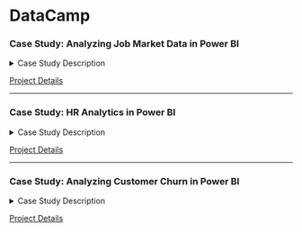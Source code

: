 # DataCamp

### Case Study: Analyzing Job Market Data in Power BI

<details>
<summary> Case Study Description </summary>
<br>
 
 In this Power BI case study, you’ll explore a real-world job posting dataset to uncover insights for a fictional recruitment company called DataSearch. Using what you’ve learned from previous courses, you’ll use Power Query to investigate and clean the data to find out what skills are most in-demand for data scientists, data analysts, and data engineers. You’ll then use DAX to build insightful visualizations of your findings. Finally, you’ll bring it all together using everything Power BI has to offer to create a business dashboard so that you can answer questions for the DataSearch team.

</details>

[Project Details](https://github.com/Haazem/Power-BI-Cases-DataCamp/tree/main/Case%20Study:%20Analyzing%20Job%20Market%20Data%20in%20Power%20BI)


----

### Case Study: HR Analytics in Power BI

<details>
<summary> Case Study Description </summary>
<br>

In this Power BI case study, you will be exploring a dataset for a fictitious software company called Atlas Labs. This course focuses on helping you import, analyze and visualize Human Resources data in Power BI. Building on your existing knowledge of the platform, you'll learn how to effectively work with Power BI using example data. You’ll carry out exploratory data analysis and will use DAX to help build powerful visualizations. You’ll finish your analysis by diving deeper into attrition and what factors impact attrition. This analysis will help the organization determine what action they will need to take to retain more employees. We’ll finalize the case study by making design changes to our report that provides a clean, branded design.
  
</details>

[Project Details](https://github.com/Haazem/Power-BI-Cases-DataCamp/tree/main/Case%20Study:%20HR%20Analytics%20in%20Power%20BI)


----

### Case Study: Analyzing Customer Churn in Power BI

<details>
<summary> Case Study Description </summary>
<br>

Are you ready to apply your Power BI skills to a real-world dataset? For subscription-based businesses, reducing customer churn is a top priority. In this Power BI case study, you'll investigate a dataset from an example telecom company called Databel and analyze their churn rates. Analyzing churn doesn’t just mean knowing what the churn rate is: it’s also about figuring out why customers are churning at the rate they are, and how to reduce churn. You'll answer these questions by creating measures and calculated columns, while simultaneously creating eye-catching report pages.
 
</details>


[Project Details](https://github.com/Haazem/Power-BI-Cases-DataCamp/tree/main/Case%20Study:%20Analyzing%20Customer%20Churn%20in%20Power%20BI)


